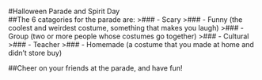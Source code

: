 <br/>
#Halloween Parade and Spirit Day
<br/>
##The 6 catagories for the parade are:
>### - Scary
>### - Funny (the coolest and weirdest costume, something that makes you laugh)
>### - Group (two or more people whose costumes go together)
>### - Cultural
>### - Teacher
>### - Homemade (a costume that you made at home and didn’t store buy)

##Cheer on your friends at the parade, and have fun!
